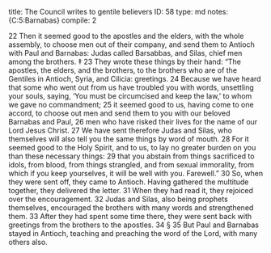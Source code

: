 title:          The Council writes to gentile believers
ID:             58
type:           md
notes:          {C:5:Barnabas}
compile:        2


 22 Then it seemed good to the apostles and the elders, with the whole assembly, to choose men out of their company, and send them to Antioch with Paul and Barnabas: Judas called Barsabbas, and Silas, chief men among the brothers. ‡ 23 They wrote these things by their hand:
“The apostles, the elders, and the brothers, to the brothers who are of the Gentiles in Antioch, Syria, and Cilicia: greetings. 24 Because we have heard that some who went out from us have troubled you with words, unsettling your souls, saying, ‘You must be circumcised and keep the law,’ to whom we gave no commandment; 25 it seemed good to us, having come to one accord, to choose out men and send them to you with our beloved Barnabas and Paul, 26 men who have risked their lives for the name of our Lord Jesus Christ. 27 We have sent therefore Judas and Silas, who themselves will also tell you the same things by word of mouth. 28 For it seemed good to the Holy Spirit, and to us, to lay no greater burden on you than these necessary things: 29 that you abstain from things sacrificed to idols, from blood, from things strangled, and from sexual immorality, from which if you keep yourselves, it will be well with you. Farewell.”
30 So, when they were sent off, they came to Antioch. Having gathered the multitude together, they delivered the letter. 31 When they had read it, they rejoiced over the encouragement. 32 Judas and Silas, also being prophets themselves, encouraged the brothers with many words and strengthened them. 33 After they had spent some time there, they were sent back with greetings from the brothers to the apostles. 34  § 35 But Paul and Barnabas stayed in Antioch, teaching and preaching the word of the Lord, with many others also. 